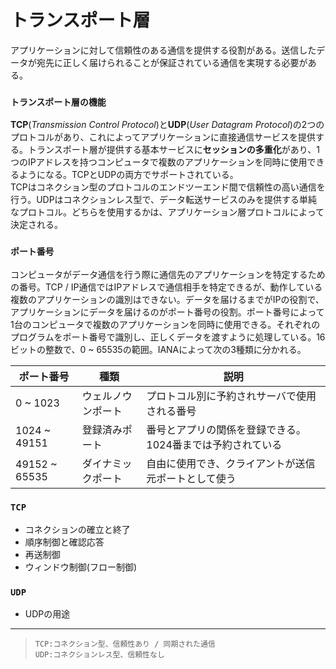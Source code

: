# トランスポート層
アプリケーションに対して信頼性のある通信を提供する役割がある。送信したデータが宛先に正しく届けられることが保証されている通信を実現する必要がある。

### `トランスポート層の機能`
**TCP**(*Transmission Control Protocol*)と**UDP**(*User Datagram Protocol*)の2つのプロトコルがあり、これによってアプリケーションに直接通信サービスを提供する。トランスポート層が提供する基本サービスに**セッションの多重化**があり、1つのIPアドレスを持つコンピュータで複数のアプリケーションを同時に使用できるようになる。TCPとUDPの両方でサポートされている。  
TCPはコネクション型のプロトコルのエンドツーエンド間で信頼性の高い通信を行う。UDPはコネクションレス型で、データ転送サービスのみを提供する単純なプロトコル。どちらを使用するかは、アプリケーション層プロトコルによって決定される。

### `ポート番号`
コンピュータがデータ通信を行う際に通信先のアプリケーションを特定するための番号。TCP / IP通信ではIPアドレスで通信相手を特定できるが、動作している複数のアプリケーションの識別はできない。データを届けるまでがIPの役割で、アプリケーションにデータを届けるのがポート番号の役割。ポート番号によって1台のコンピュータで複数のアプリケーションを同時に使用できる。それぞれのプログラムをポート番号で識別し、正しくデータを渡すように処理している。16ビットの整数で、0 ~ 65535の範囲。IANAによって次の3種類に分かれる。

|ポート番号     |種類            |説明                                            |
|-------------|---------------|------------------------------------------------|
|0 ~ 1023     |ウェルノウンポート|プロトコル別に予約されサーバで使用される番号            |
|1024 ~ 49151 |登録済みポート   |番号とアプリの関係を登録できる。1024番までは予約されている|
|49152 ~ 65535|ダイナミックポート|自由に使用でき、クライアントが送信元ポートとして使う     |

### `TCP`
- コネクションの確立と終了
- 順序制御と確認応答
- 再送制御
- ウィンドウ制御(フロー制御)

### `UDP`
- UDPの用途

---
> `TCP:コネクション型、信頼性あり / 同期された通信`  
> `UDP:コネクションレス型、信頼性なし`
